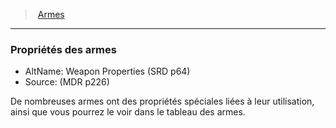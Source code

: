 ﻿---
!GenericItem
Id: weapons_hd.md#propriétés-des-armes
ParentLink: weapons_hd.md#armes
Name: Propriétés des armes
ParentName: Armes
NameLevel: 3
AltName: Weapon Properties (SRD p64)
Source: (MDR p226)
Attributes:
  Name: Propriétés des armes
  Markdown: >+
    ### <!--Name-->Propriétés des armes<!--/Name-->


    - AltName: <!--AltName-->Weapon Properties (SRD p64)<!--/AltName-->

    - Source: <!--Source-->(MDR p226)<!--/Source-->


    De nombreuses armes ont des propriétés spéciales liées à leur utilisation, ainsi que vous pourrez le voir dans le tableau des armes.

  AltName: Weapon Properties (SRD p64)
  Source: (MDR p226)
AttributesDictionary: >+
  Name: Propriétés des armes

  Markdown: >+

    ### <!--Name-->Propriétés des armes<!--/Name-->





    - AltName: <!--AltName-->Weapon Properties (SRD p64)<!--/AltName-->



    - Source: <!--Source-->(MDR p226)<!--/Source-->





    De nombreuses armes ont des propriétés spéciales liées à leur utilisation, ainsi que vous pourrez le voir dans le tableau des armes.



  AltName: Weapon Properties (SRD p64)

  Source: (MDR p226)

---
> [Armes](hd_weapons.md)

---

### Propriétés des armes

- AltName: Weapon Properties (SRD p64)
- Source: (MDR p226)

De nombreuses armes ont des propriétés spéciales liées à leur utilisation, ainsi que vous pourrez le voir dans le tableau des armes.

